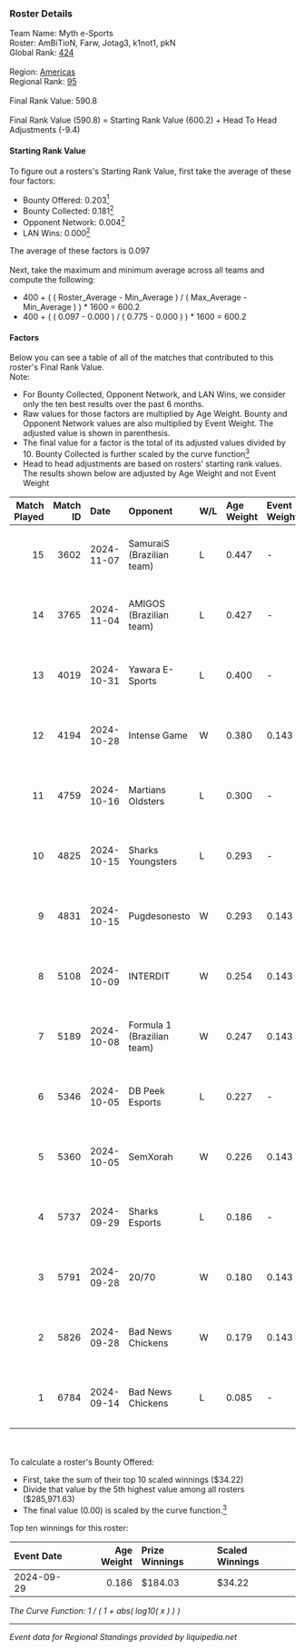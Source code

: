 ### Roster Details<br />
Team Name: Myth e-Sports<br />
Roster: AmBiTioN, Farw, Jotag3, k1not1, pkN<br />
Global Rank: [424](../../standings_global_2025_02_28.md)<br />
<br />
Region: [Americas]( ../../standings_americas_2025_02_28.md)<br />
Regional Rank: [95]( ../../standings_americas_2025_02_28.md)<br />
<br />
Final Rank Value:  590.8<br />
<br />
Final Rank Value (590.8) = Starting Rank Value (600.2) + Head To Head Adjustments (-9.4)<br />

#### Starting Rank Value<br />
To figure out a rosters's Starting Rank Value, first take the average of these four factors:<br />
- Bounty Offered: 0.203[<sup>1</sup>](#table2)
- Bounty Collected: 0.181[<sup>2</sup>](#table1)
- Opponent Network: 0.004[<sup>2</sup>](#table1)
- LAN Wins: 0.000[<sup>2</sup>](#table1)

The average of these factors is 0.097<br />
<br />
Next, take the maximum and minimum average across all teams and compute the following:<br />
- 400 + ( ( Roster_Average - Min_Average ) / ( Max_Average - Min_Average ) ) * 1600 = 600.2
- 400 + ( ( 0.097 - 0.000 ) / ( 0.775 - 0.000 ) ) * 1600 = 600.2


#### Factors<br />
Below you can see a table of all of the matches that contributed to this roster's Final Rank Value.<br />
Note:<br />

- For Bounty Collected, Opponent Network, and LAN Wins, we consider only the ten best results over the past 6 months.
- Raw values for those factors are multiplied by Age Weight. Bounty and Opponent Network values are also multiplied by Event Weight. The adjusted value is shown in parenthesis.
- The final value for a factor is the total of its adjusted values divided by 10. Bounty Collected is further scaled by the curve function[<sup>3</sup>](#curveFunction)
- Head to head adjustments are based on rosters' starting rank values. The results shown below are adjusted by Age Weight and not Event Weight
<span id="table1"></span><br />


| Match Played | Match ID | Date       | Opponent                   | W/L | Age Weight | Event Weight | Bounty Collected | Opponent Network | LAN Wins  | H2H Adj. | Roster                               |
| -: | -: | :- | :- | :- | :- | :- | :- | :- | :- | -: | :- |
|           15 |     3602 | 2024-11-07 | SamuraiS (Brazilian team)  | L   | 0.447      | -            | -                | -                | -         |    -8.67 | AmBiTioN, Farw, Jotag3, k1not1, pkN  |
|           14 |     3765 | 2024-11-04 | AMIGOS (Brazilian team)    | L   | 0.427      | -            | -                | -                | -         |    -8.32 | AmBiTioN, Farw, Jotag3, k1not1, pkN  |
|           13 |     4019 | 2024-10-31 | Yawara E-Sports            | L   | 0.400      | -            | -                | -                | -         |    -4.35 | AmBiTioN, Farw, Jotag3, k1not1, pkN  |
|           12 |     4194 | 2024-10-28 | Intense Game               | W   | 0.380      | 0.143        | 0.003 (0.000)    | 0.212 (0.011)    | 0 (0.000) |     7.31 | AmBiTioN, Farw, Jotag3, k1not1, pkN  |
|           11 |     4759 | 2024-10-16 | Martians Oldsters          | L   | 0.300      | -            | -                | -                | -         |    -5.52 | AmBiTioN, Farw, k1not1, pkN, telezin |
|           10 |     4825 | 2024-10-15 | Sharks Youngsters          | L   | 0.293      | -            | -                | -                | -         |    -4.94 | AmBiTioN, Farw, k1not1, pkN, telezin |
|            9 |     4831 | 2024-10-15 | Pugdesonesto               | W   | 0.293      | 0.143        | 0.000 (0.000)    | 0.110 (0.005)    | 0 (0.000) |     5.06 | AmBiTioN, Farw, k1not1, pkN, telezin |
|            8 |     5108 | 2024-10-09 | INTERDIT                   | W   | 0.254      | 0.143        | 0.000 (0.000)    | 0.171 (0.006)    | 0 (0.000) |     4.21 | AmBiTioN, Farw, k1not1, pkN, telezin |
|            7 |     5189 | 2024-10-08 | Formula 1 (Brazilian team) | W   | 0.247      | 0.143        | 0.000 (0.000)    | 0.011 (0.000)    | 0 (0.000) |     1.89 | AmBiTioN, Farw, k1not1, pkN, telezin |
|            6 |     5346 | 2024-10-05 | DB Peek Esports            | L   | 0.227      | -            | -                | -                | -         |    -3.41 | AmBiTioN, Farw, k1not1, pkN, telezin |
|            5 |     5360 | 2024-10-05 | SemXorah                   | W   | 0.226      | 0.143        | 0.000 (0.000)    | 0.000 (0.000)    | 0 (0.000) |     1.71 | AmBiTioN, Farw, k1not1, pkN, telezin |
|            4 |     5737 | 2024-09-29 | Sharks Esports             | L   | 0.186      | -            | -                | -                | -         |    -0.33 | AmBiTioN, Farw, k1not1, pkN, telezin |
|            3 |     5791 | 2024-09-28 | 20/70                      | W   | 0.180      | 0.143        | 0.002 (0.000)    | 0.313 (0.008)    | 0 (0.000) |     3.31 | AmBiTioN, Farw, k1not1, pkN, telezin |
|            2 |     5826 | 2024-09-28 | Bad News Chickens          | W   | 0.179      | 0.143        | 0.003 (0.000)    | 0.259 (0.007)    | 0 (0.000) |     3.62 | AmBiTioN, Farw, k1not1, pkN, telezin |
|            1 |     6784 | 2024-09-14 | Bad News Chickens          | L   | 0.085      | -            | -                | -                | -         |    -0.98 | AmBiTioN, Farw, k1not1, pkN, telezin |

<br />
<span id="table2"></span><br />
To calculate a roster's Bounty Offered:<br />

- First, take the sum of their top 10 scaled winnings ($34.22)
- Divide that value by the 5th highest value among all rosters ($285,971.63)
- The final value (0.00) is scaled by the curve function.[<sup>3</sup>](#curveFunction)

Top ten winnings for this roster:<br />

| Event Date | Age Weight | Prize Winnings | Scaled Winnings |
| :- | -: | :- | :- |
| 2024-09-29 |      0.186 | $184.03        | $34.22          |


<span id="curveFunction"></span>_The Curve Function: 1 / ( 1 + abs( log10( x ) ) )_<br />

---
_Event data for Regional Standings provided by liquipedia.net_<br />

